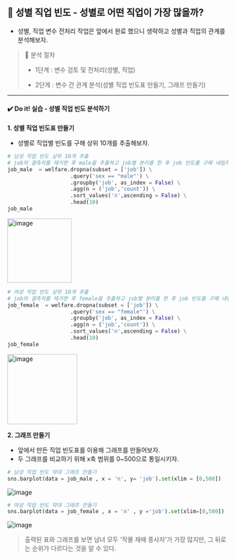 ## 📌 성별 직업 빈도 - 성별로 어떤 직업이 가장 많을까?
- 성별, 직업 변수 전처리 작업은 앞에서 완료 했으니 생략하고 성별과 직업의 관계를 분석해보자.

> 📖 분석 절차
> 
>- 1단계 : 변수 검토 및 전처리(성별, 직업)
> 
>- 2단계 : 변수 간 관계 분석(성별 직업 빈도표 만들기, 그래프 만들기)


----------------
#### ✔️ Do it! 실습 - 성별 직업 빈도 분석하기

**1. 성별 직업 빈도표 만들기**
- 성별로 직업별 빈도를 구해 상위 10개를 추출해보자.

```python
# 남성 직업 빈도 상위 10개 추출
# job의 결측치를 제거한 후 male을 추출하고 job별 분리를 한 후 job 빈도를 구해 내림차순으로 정렬 후 상위 10개 추출
job_male  = welfare.dropna(subset = ['job']) \
                    .query('sex == "male"') \
                    .groupby('job', as_index = False) \
                    .agg(n = ('job','count')) \
                    .sort_values('n',ascending = False) \
                    .head(10)
job_male
```
<img width="146" alt="image" src="https://github.com/sm9199/Python_Data_Analysis_Study/assets/128019851/5867ac0d-033e-472b-9d91-88591839144b">

```python
# 여성 직업 빈도 상위 10개 추출
# job의 결측치를 제거한 후 female을 추출하고 job별 분리를 한 후 job 빈도를 구해 내림차순으로 정렬 후 상위 10개 추출
job_female  = welfare.dropna(subset = ['job']) \
                    .query('sex == "female"') \
                    .groupby('job', as_index = False) \
                    .agg(n = ('job','count')) \
                    .sort_values('n',ascending = False) \
                    .head(10)
job_female
```
<img width="159" alt="image" src="https://github.com/sm9199/Python_Data_Analysis_Study/assets/128019851/32ecee94-2254-40e5-ada0-24fec3246a41">

**2. 그래프 만들기**
- 앞에서 만든 직업 빈도표를 이용해 그래프를 만들어보자.
- 두 그래프를 비교하기 위해 x축 범위를 0~500으로 통일시키자.

```python
# 남성 직업 빈도 막대 그래프 만들기
sns.barplot(data = job_male , x = 'n', y= 'job').set(xlim = [0,500])
```

![image](https://github.com/sm9199/Python_Data_Analysis_Study/assets/128019851/6f88610f-5743-4482-8365-5e752ae5562f)

```python
# 여성 직업 빈도 막대 그래프 만들기
sns.barplot(data = job_female , x = 'n' , y ='job').set(xlim=[0,500])
```

![image](https://github.com/sm9199/Python_Data_Analysis_Study/assets/128019851/e1eeee20-7517-4121-9a18-69ba666e2e43)

> 출력된 표와 그래프를 보면 남녀 모두 '작물 재배 종사자'가 가장 많지만, 그 뒤로는 순위가 다르다는 것을 알 수 있다.
